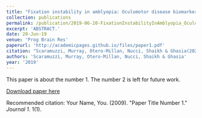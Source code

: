 ```yaml
---
title: "Fixation instability in amblyopia: Oculomotor disease biomarkers predictive of treatment effectiveness."
collection: publications
permalink: /publication/2019-06-20-FixationInstabilityInAmblyopia_OculomotorDiseaseBiomarkersPredi
excerpt: 'ABSTRACT.'
date: 20-Jun-19
venue: 'Prog Brain Res'
paperurl: 'http://academicpages.github.io/files/paper1.pdf'
citation: "Scaramuzzi, Murray, Otero-Millan, Nucci, Shaikh & Ghasia(2020) Fixation instability in amblyopia: Oculomotor disease biomarkers predictive of treatment effectiveness.. Prog Brain Res. 2019;249:235-248. "
authors: 'Scaramuzzi, Murray, Otero-Millan, Nucci, Shaikh & Ghasia'
year: '2019'
---
```

This paper is about the number 1. The number 2 is left for future work.

[Download paper here](http://academicpages.github.io/files/paper1.pdf)

Recommended citation: Your Name, You. (2009). "Paper Title Number 1." <i>Journal 1</i>. 1(1).
